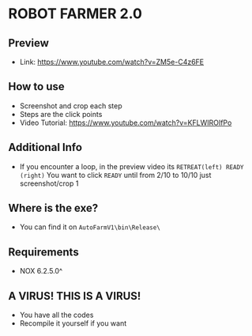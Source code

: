 # ROBOT FARMER 2.0

Preview
----
- Link: https://www.youtube.com/watch?v=ZM5e-C4z6FE

How to use
----

- Screenshot and crop each step
- Steps are the click points
- Video Tutorial: https://www.youtube.com/watch?v=KFLWIROIfPo

Additional Info
----

- If you encounter a loop, in the preview video its ```RETREAT(left) READY (right)``` You want to click ```READY``` until from 2/10 to 10/10 just screenshot/crop 1

Where is the exe?
----

- You can find it on ```AutoFarmV1\bin\Release\```

Requirements
----

- NOX 6.2.5.0^

A VIRUS! THIS IS A VIRUS!
----

- You have all the codes 
- Recompile it yourself if you want

